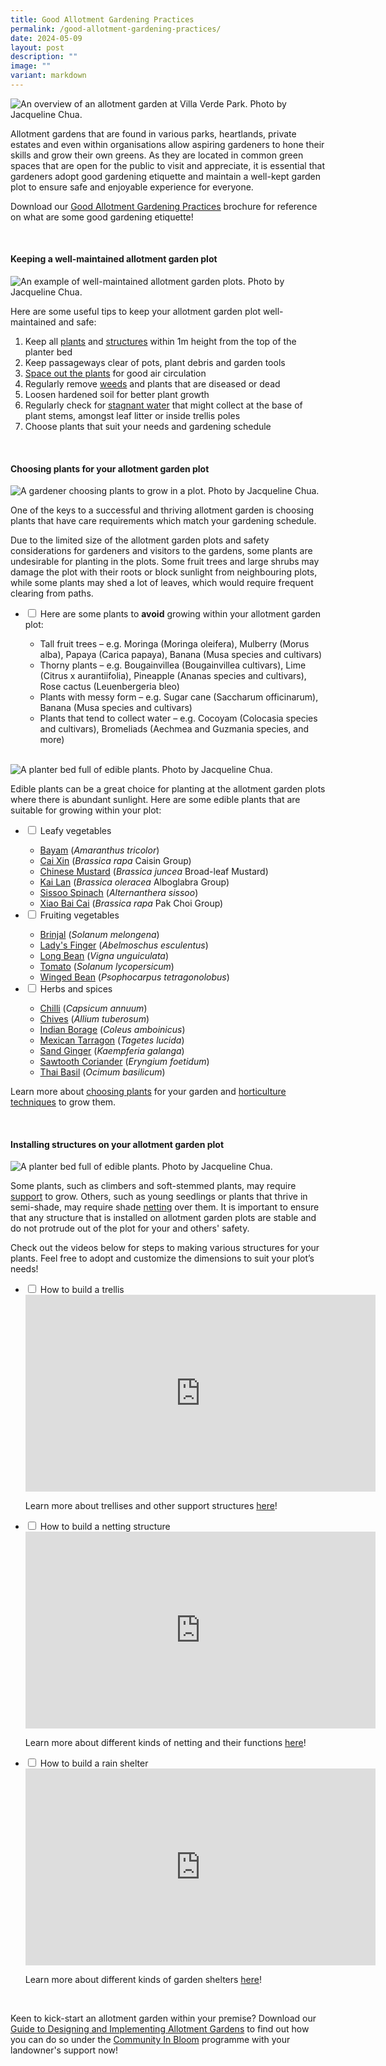 ```yaml
---
title: Good Allotment Gardening Practices
permalink: /good-allotment-gardening-practices/
date: 2024-05-09
layout: post
description: ""
image: ""
variant: markdown
---
```

<section>
	<img title="An overview of an allotment garden at Villa Verde Park. Photo by Jacqueline Chua." src="/images/Garden%20design/VillaVerdeAllotments__2_JacquelineChua.jpg"> 
	
<p>Allotment gardens that are found in various parks, heartlands, private estates and even within organisations allow aspiring gardeners to hone their skills and grow their own greens. As they are located in common green spaces that are open for the public to visit and appreciate, it is essential that gardeners adopt good gardening etiquette and maintain a well-kept garden plot to ensure safe and enjoyable experience for everyone.</p>
	
<p>Download our <a href="/files/good%20allotment%20gardening%20practices%20brochure.pdf">Good Allotment Gardening Practices</a> brochure for reference on what are some good gardening etiquette!</p>
</section>
<br>									 
<section>
	<h4>Keeping a well-maintained allotment garden plot</h4>
	<img title="An example of well-maintained allotment garden plots. Photo by Jacqueline Chua." src="/images/Hardscapes/PlanterBed%20(18).jpg">
	<p>Here are some useful tips to keep your allotment garden plot well-maintained and safe:</p>
	<ol>
		<li>Keep all <a href="/page-index/horticulture-techniques/pruning/"> plants</a> and <a href="/page-index/hardscapes/hardscapes/"> structures</a> within 1m height from the top of the planter bed</li>
		<li>Keep passageways clear of pots, plant debris and garden tools</li>
		<li><a href="/page-index/horticulture-techniques/plant-spacing/"> Space out the plants</a> for good air circulation</li>
		<li>Regularly remove <a href="/page-index/horticulture-techniques/weeding/">weeds</a> and plants that are diseased or dead</li>
		<li>Loosen hardened soil for better plant growth</li>
		<li>Regularly check for <a href="/page-index/housekeeping/keeping-gardens-mosquito-free/">stagnant water</a> that might collect at the base of plant stems, amongst leaf litter or inside trellis poles</li>
		<li>Choose plants that suit your needs and gardening schedule</li>
	</ol>
</section>
<br> 
<section>
	<h4>Choosing plants for your allotment garden plot</h4>
	<img title="A gardener choosing plants to grow in a plot. Photo by Jacqueline Chua." src="/images/Gardeners/Planting%20(4).jpg">
	<p>One of the keys to a successful and thriving allotment garden is choosing plants that have care requirements which match your gardening schedule.</p>
	<p>Due to the limited size of the allotment garden plots and safety considerations for gardeners and visitors to the gardens, some plants are undesirable for planting in the plots. Some fruit trees and large shrubs may damage the plot with their roots or block sunlight from neighbouring plots, while some plants may shed a lot of leaves, which would require frequent clearing from paths.</p> 
		<ul class="jekyllcodex_accordion">
		<li><input type="checkbox" id="accordion1">
		<label for="accordion1">Here are some plants to <b>avoid</b> growing within your allotment garden plot:</label><div>
			<ul>
				<li>Tall fruit trees – e.g. Moringa (Moringa oleifera), Mulberry (Morus alba), Papaya (Carica papaya), Banana (Musa species and cultivars)</li>
				<li>Thorny plants – e.g. Bougainvillea (Bougainvillea cultivars), Lime (Citrus x aurantiifolia), Pineapple (Ananas species and cultivars), Rose cactus (Leuenbergeria bleo)</li>
				<li>Plants with messy form – e.g. Sugar cane (Saccharum officinarum), Banana (Musa species and cultivars)</li>
				<li>Plants that tend to collect water – e.g. Cocoyam (Colocasia species and cultivars), Bromeliads (Aechmea and Guzmania species, and more)</li>
			</ul>
			</div></li>
			</ul>
</section>
<br>
<section>
	<img title="A planter bed full of edible plants. Photo by Jacqueline Chua." src="/images/Garden%20design/BishanEastZone6_JacChua%20(2).jpg">
	<p>Edible plants can be a great choice for planting at the allotment garden plots where there is abundant sunlight. Here are some edible plants that are suitable for growing within your plot:</p>
	<ul class="jekyllcodex_accordion">
		<li><input type="checkbox" id="accordion2">
		<label for="accordion2">Leafy vegetables</label><div>
			<ul>
				<li><a href="/page-index/edible-plants/bayam">Bayam</a> (<em>Amaranthus tricolor</em>)</li>
				<li><a href="/page-index/edible-plants/cai-xin">Cai Xin</a> (<em>Brassica rapa</em> Caisin Group)</li>
				<li><a href="/page-index/edible-plants/chinese-mustard">Chinese Mustard</a> (<em>Brassica juncea</em> Broad-leaf Mustard)</li>
				<li><a href="/page-index/edible-plants/kai-lan">Kai Lan</a> (<em>Brassica oleracea</em> Alboglabra Group)</li>
				<li><a href="/page-index/edible-plants/sissoo-spinach">Sissoo Spinach</a> (<em>Alternanthera sissoo</em>)</li>
				<li><a href="/page-index/edible-plants/xiao-bai-cai">Xiao Bai Cai</a> (<em>Brassica rapa</em> Pak Choi Group)</li>
			</ul>
			</div></li>
		<li><input type="checkbox" id="accordion3">
		<label for="accordion3">Fruiting vegetables</label><div>
			<ul>
				<li><a href="/page-index/edible-plants/brinjal">Brinjal</a> (<em>Solanum melongena</em>)</li>
				<li><a href="/page-index/edible-plants/ladys-finger">Lady's Finger</a> (<em>Abelmoschus esculentus</em>)</li>
				<li><a href="/page-index/edible-plants/long-bean">Long Bean</a> (<em>Vigna unguiculata</em>)</li>
				<li><a href="/page-index/edible-plants/tomato">Tomato</a> (<em>Solanum lycopersicum</em>)</li>
				<li><a href="/page-index/edible-plants/winged-bean">Winged Bean</a> (<em>Psophocarpus tetragonolobus</em>)</li>
			</ul></div>
		</li>
		<li><input type="checkbox" id="accordion4">
		<label for="accordion4">Herbs and spices</label><div>
			<ul>
				<li><a href="/page-index/edible-plants/chilli">Chilli</a> (<em>Capsicum annuum</em>)</li>
				<li><a href="/page-index/edible-plants/chives">Chives</a> (<em>Allium tuberosum</em>)</li>
				<li><a href="/page-index/edible-plants/indian-borage">Indian Borage</a> (<em>Coleus amboinicus</em>)</li>
				<li><a href="/page-index/edible-plants/mexican-tarragon">Mexican Tarragon</a> (<em>Tagetes lucida</em>)</li>
				<li><a href="/page-index/edible-plants/sand-ginger">Sand Ginger</a> (<em>Kaempferia galanga</em>)</li>
				<li><a href="/page-index/edible-plants/sawtooth-coriander">Sawtooth Coriander</a> (<em>Eryngium foetidum</em>)</li>
				<li><a href="/page-index/edible-plants/thai-basil">Thai Basil</a> (<em>Ocimum basilicum</em>)</li>
			</ul></div>
		</li>
	</ul>
		<p>Learn more about <a href="/page-index/horticulture-techniques/choosing-plants/">choosing plants</a> for your garden and <a href="/learn-more-about-gardening/horticulture-techniques/">horticulture techniques</a> to grow them.</p>
</section>
<br>
<section>
	<h4>Installing structures on your allotment garden plot</h4>
		<img title="A planter bed full of edible plants. Photo by Jacqueline Chua." src="/images/Hardscapes/whitenetting_jacquelinechua.jpg">
	<p>Some plants, such as climbers and soft-stemmed plants, may require <a href="/page-index/hardscapes/staking/">support</a> to grow. Others, such as young seedlings or plants that thrive in semi-shade, may require shade <a href="/page-index/hardscapes/netting/">netting</a> over them. It is important to ensure that any structure that is installed on allotment garden plots are stable and do not protrude out of the plot for your and others' safety.</p>
	<p>Check out the videos below for steps to making various structures for your plants. Feel free to adopt and customize the dimensions to suit your plot’s needs!</p>
	<ul class="jekyllcodex_accordion">
		<li><input type="checkbox" id="accordion5">
		<label for="accordion5">How to build a trellis</label><div>
				<iframe allowfullscreen="" allow="accelerometer; autoplay; clipboard-write; encrypted-media; gyroscope; picture-in-picture; web-share" frameborder="0" title="YouTube video player" src="https://www.youtube.com/embed/Dn8DsL5TNE8?si=QbPynNnHLyqVEUxu" height="315" width="560"></iframe> 						
			<p>Learn more about trellises and other support structures <a href="/page-index/hardscapes/trellises/">here</a>! </p>
			</div>
		</li>
		<li><input type="checkbox" id="accordion6">
					<label for="accordion6">How to build a netting structure</label><div>
				<iframe allowfullscreen="" allow="accelerometer; autoplay; clipboard-write; encrypted-media; gyroscope; picture-in-picture; web-share" frameborder="0" title="YouTube video player" src="https://www.youtube.com/embed/0hTJYGhBNa8?si=LYWj0zjVn2e6XWLf" height="315" width="560"></iframe>
			<p>Learn more about different kinds of netting and their functions <a href="/page-index/hardscapes/netting/">here</a>! </p>
			</div>
		</li>
		<li><input type="checkbox" id="accordion7">
					<label for="accordion7">How to build a rain shelter</label><div>
				<iframe allowfullscreen="" allow="accelerometer; autoplay; clipboard-write; encrypted-media; gyroscope; picture-in-picture; web-share" frameborder="0" title="YouTube video player" src="https://www.youtube.com/embed/AYcnBctE27M?si=MQtnWXERTWeyjvYn" height="315" width="560"></iframe>
				<p>Learn more about different kinds of garden shelters <a href="/page-index/hardscapes/shelters/">here</a>! </p>
			</div>
		</li>
	</ul>
</section>
<br>
<section>
	<p>Keen to kick-start an allotment garden within your premise? Download our <a href="https://go.gov.sg/allotment-guide">Guide to Designing and Implementing Allotment Gardens</a> to find out how you can do so under the <a href="/get-involved/community-gardens/">Community In Bloom</a> programme with your landowner's support now!</p>
</section>
